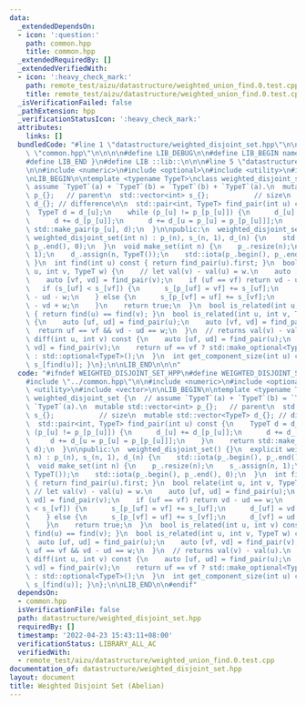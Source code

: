 ```yaml
---
data:
  _extendedDependsOn:
  - icon: ':question:'
    path: common.hpp
    title: common.hpp
  _extendedRequiredBy: []
  _extendedVerifiedWith:
  - icon: ':heavy_check_mark:'
    path: remote_test/aizu/datastructure/weighted_union_find.0.test.cpp
    title: remote_test/aizu/datastructure/weighted_union_find.0.test.cpp
  _isVerificationFailed: false
  _pathExtension: hpp
  _verificationStatusIcon: ':heavy_check_mark:'
  attributes:
    links: []
  bundledCode: "#line 1 \"datastructure/weighted_disjoint_set.hpp\"\n\n\n\n#line 1\
    \ \"common.hpp\"\n\n\n\n#define LIB_DEBUG\n\n#define LIB_BEGIN namespace lib {\n\
    #define LIB_END }\n#define LIB ::lib::\n\n\n#line 5 \"datastructure/weighted_disjoint_set.hpp\"\
    \n\n#include <numeric>\n#include <optional>\n#include <utility>\n#include <vector>\n\
    \nLIB_BEGIN\n\ntemplate <typename TypeT>\nclass weighted_disjoint_set {\n  //\
    \ assume `TypeT`(a) + `TypeT`(b) = `TypeT`(b) + `TypeT`(a).\n  mutable std::vector<int>\
    \ p_{};   // parent\n  std::vector<int> s_{};           // size\n  mutable std::vector<TypeT>\
    \ d_{}; // difference\n\n  std::pair<int, TypeT> find_pair(int u) const {\n  \
    \  TypeT d = d_[u];\n    while (p_[u] != p_[p_[u]]) {\n      d_[u] += d_[p_[u]];\n\
    \      d += d_[p_[u]];\n      d += d_[u = p_[u] = p_[p_[u]]];\n    }\n    return\
    \ std::make_pair(p_[u], d);\n  }\n\npublic:\n  weighted_disjoint_set() {}\n  explicit\
    \ weighted_disjoint_set(int n) : p_(n), s_(n, 1), d_(n) {\n    std::iota(p_.begin(),\
    \ p_.end(), 0);\n  }\n  void make_set(int n) {\n    p_.resize(n);\n    s_.assign(n,\
    \ 1);\n    d_.assign(n, TypeT());\n    std::iota(p_.begin(), p_.end(), 0);\n \
    \ }\n  int find(int u) const { return find_pair(u).first; }\n  bool relate(int\
    \ u, int v, TypeT w) {\n    // let val(v) - val(u) = w.\n    auto [uf, ud] = find_pair(u);\n\
    \    auto [vf, vd] = find_pair(v);\n    if (uf == vf) return vd - ud == w;\n \
    \   if (s_[uf] < s_[vf]) {\n      s_[p_[uf] = vf] += s_[uf];\n      d_[uf] = vd\
    \ - ud - w;\n    } else {\n      s_[p_[vf] = uf] += s_[vf];\n      d_[vf] = ud\
    \ - vd + w;\n    }\n    return true;\n  }\n  bool is_related(int u, int v) const\
    \ { return find(u) == find(v); }\n  bool is_related(int u, int v, TypeT w) const\
    \ {\n    auto [uf, ud] = find_pair(u);\n    auto [vf, vd] = find_pair(v);\n  \
    \  return uf == vf && vd - ud == w;\n  }\n  // returns val(v) - val(u).\n  std::optional<TypeT>\
    \ diff(int u, int v) const {\n    auto [uf, ud] = find_pair(u);\n    auto [vf,\
    \ vd] = find_pair(v);\n    return uf == vf ? std::make_optional<TypeT>(vd - ud)\
    \ : std::optional<TypeT>();\n  }\n  int get_component_size(int u) const { return\
    \ s_[find(u)]; }\n};\n\nLIB_END\n\n\n"
  code: "#ifndef WEIGHTED_DISJOINT_SET_HPP\n#define WEIGHTED_DISJOINT_SET_HPP\n\n\
    #include \"../common.hpp\"\n\n#include <numeric>\n#include <optional>\n#include\
    \ <utility>\n#include <vector>\n\nLIB_BEGIN\n\ntemplate <typename TypeT>\nclass\
    \ weighted_disjoint_set {\n  // assume `TypeT`(a) + `TypeT`(b) = `TypeT`(b) +\
    \ `TypeT`(a).\n  mutable std::vector<int> p_{};   // parent\n  std::vector<int>\
    \ s_{};           // size\n  mutable std::vector<TypeT> d_{}; // difference\n\n\
    \  std::pair<int, TypeT> find_pair(int u) const {\n    TypeT d = d_[u];\n    while\
    \ (p_[u] != p_[p_[u]]) {\n      d_[u] += d_[p_[u]];\n      d += d_[p_[u]];\n \
    \     d += d_[u = p_[u] = p_[p_[u]]];\n    }\n    return std::make_pair(p_[u],\
    \ d);\n  }\n\npublic:\n  weighted_disjoint_set() {}\n  explicit weighted_disjoint_set(int\
    \ n) : p_(n), s_(n, 1), d_(n) {\n    std::iota(p_.begin(), p_.end(), 0);\n  }\n\
    \  void make_set(int n) {\n    p_.resize(n);\n    s_.assign(n, 1);\n    d_.assign(n,\
    \ TypeT());\n    std::iota(p_.begin(), p_.end(), 0);\n  }\n  int find(int u) const\
    \ { return find_pair(u).first; }\n  bool relate(int u, int v, TypeT w) {\n   \
    \ // let val(v) - val(u) = w.\n    auto [uf, ud] = find_pair(u);\n    auto [vf,\
    \ vd] = find_pair(v);\n    if (uf == vf) return vd - ud == w;\n    if (s_[uf]\
    \ < s_[vf]) {\n      s_[p_[uf] = vf] += s_[uf];\n      d_[uf] = vd - ud - w;\n\
    \    } else {\n      s_[p_[vf] = uf] += s_[vf];\n      d_[vf] = ud - vd + w;\n\
    \    }\n    return true;\n  }\n  bool is_related(int u, int v) const { return\
    \ find(u) == find(v); }\n  bool is_related(int u, int v, TypeT w) const {\n  \
    \  auto [uf, ud] = find_pair(u);\n    auto [vf, vd] = find_pair(v);\n    return\
    \ uf == vf && vd - ud == w;\n  }\n  // returns val(v) - val(u).\n  std::optional<TypeT>\
    \ diff(int u, int v) const {\n    auto [uf, ud] = find_pair(u);\n    auto [vf,\
    \ vd] = find_pair(v);\n    return uf == vf ? std::make_optional<TypeT>(vd - ud)\
    \ : std::optional<TypeT>();\n  }\n  int get_component_size(int u) const { return\
    \ s_[find(u)]; }\n};\n\nLIB_END\n\n#endif"
  dependsOn:
  - common.hpp
  isVerificationFile: false
  path: datastructure/weighted_disjoint_set.hpp
  requiredBy: []
  timestamp: '2022-04-23 15:43:11+08:00'
  verificationStatus: LIBRARY_ALL_AC
  verifiedWith:
  - remote_test/aizu/datastructure/weighted_union_find.0.test.cpp
documentation_of: datastructure/weighted_disjoint_set.hpp
layout: document
title: Weighted Disjoint Set (Abelian)
---
```

